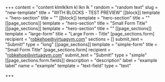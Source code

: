 +++
content = "content klmlklkm kl lkn lk "
random = "random text"
slug = "new-template"
title = "WITH BLOCKS - TEST PREVIEW"
[[block]]
template = "hero-section"
title = ""
[[block]]
template = "hero-section"
title = ""
[[page_sections]]
template = "hero-section"
title = "Small Form Title"
[[page_sections]]
template = "hero-section"
title = ""
[[page_sections]]
template = "large-form"
title = "Large Form - Title"
[page_sections.form]
recipient = "robkehoe@virtuagym.com"
sections = []
submit_text = "Submit!"
type = "long"
[[page_sections]]
template = "simple-form"
title = "Small Form Title"
[page_sections.form]
recipient = "robkehoe@virtuagym.com"
submit_text = "Submit!"
type = "simple"
[[page_sections.form.fields]]
description = "description"
label = "example label"
name = "example"
template = "text-field"
type = "text"

+++
